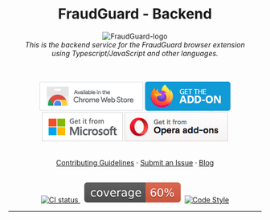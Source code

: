 <h1 align="center">FraudGuard - Backend</h1>

<p align="center">
  <img src="" alt="FraudGuard-logo" width="120px" height="120px"/>
  <br>
  <i>This is the backend service for the FraudGuard browser extension
    <br> using Typescript/JavaScript and other languages.</i>
  <br>
</p>

<p align="center">
  </br></br>
  <a href="https://chrome.google.com/webstore/detail/">
    <img src="./src/assets/chrome.png" alt="Chrome Web Store"></a>
  <a href="https://addons.mozilla.org/en-US/firefox/addon//">
    <img src="./src/assets/firefox.png" alt="Firefox add-ons"></a>
  <a href="https://microsoftedge.microsoft.com/addons/detail/">
    <img src="./src/assets/microsoft.png" alt="Microsoft Store"></a>
  <a href="https://addons.opera.com/en/extensions/details/">
    <img src="./src/assets/opera.png" alt="Opera add-ons"></a>
  </br></br>
</p>

<p align="center">
  <a href="CONTRIBUTING.md">Contributing Guidelines</a>
  ·
  <a href="https://github.com/Barnes-C/FraudGuard-Backend/issues">Submit an Issue</a>
  ·
  <a href="https://blog.barnes.biz/">Blog</a>
  <br>
  <br>
</p>

<p align="center">
  <a href="https://github.com/Barnes-C/FraudGuard-Backend/actions?query=workflow%3A%22Node.js+CI%22">
    <img src="https://github.com/Barnes-C/FraudGuard-Backend/workflows/Node.js%20CI/badge.svg" alt="CI status" />
  </a>&nbsp;
    <img src="./src/assets/coverage.svg" alt="test coverage" />&nbsp;
  <a href="https://google.github.io/styleguide/jsguide.html">
    <img src="https://img.shields.io/badge/code%20style-google-yellow" alt="Code Style" />
  </a>
</p>

<hr>
